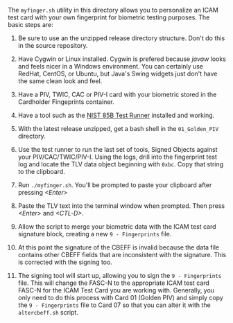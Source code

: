 The `myfinger.sh` utility in this directory allows you to personalize an ICAM test card with your own fingerprint for biometric testing purposes.  The basic steps are:

1. Be sure to use an the unzipped release directory structure.  Don't do this in the source repository.

2. Have Cygwin or Linux installed. Cygwin is prefered because *javaw* looks and feels nicer in a Windows environment. You
   can certainly use RedHat, CentOS, or Ubuntu, but Java's Swing widgets just don't have the same clean look and feel. 
   
3. Have a PIV, TWIC, CAC or PIV-I card with your biometric stored in the Cardholder Fingeprints container.

5. Have a tool such as the [NIST 85B Test Runner](https://csrc.nist.gov/CSRC/media/Projects/PIV/documents/install_SP800_73_4_tester_enc_CG.zip) 
   installed and working.
   
6. With the latest release unzipped, get a bash shell in the `01_Golden_PIV` directory.

7. Use the test runner to run the last set of tools, Signed Objects against your PIV/CAC/TWIC/PIV-I.  Using the logs, drill
   into the fingerprint test log and locate the TLV data object beginning with `0xbc`.  Copy that string to the clipboard.

8. Run `./myfinger.sh`.  You'll be prompted to paste your clipboard after pressing *\<Enter\>*

9. Paste the TLV text into the terminal window when prompted.  Then press *\<Enter\>* and *\<CTL-D\>*.

10. Allow the script to merge your biometric data with the ICAM test card signature block, creating a new
`9 - Fingerprints` file.
  
11. At this point the signature of the CBEFF is invalid because the data file contains other CBEFF fields that
    are inconsistent with the signature.  This is corrected with the signing too.
    
12. The signing tool will start up, allowing you to sign the `9 - Fingerprints` file.  This will change the FASC-N to
    the appropriate ICAM test card FASC-N for the ICAM Test Card you are working with. Generally, you only need to do
    this process with Card 01 (Golden PIV) and simply copy the `9 - Fingerprints` file to Card 07 so that you can alter
    it with the `altercbeff.sh` script.

